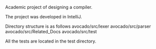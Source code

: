 Academic project of designing a compiler.

The project was developed in IntelliJ. 

Directory structure is as follows
avocado/src/lexer
avocado/src/parser
avocado/src/Related_Docs
avocado/src/test

All the tests are located in the test directory.